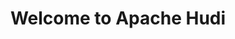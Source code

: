 ---
layout: home
permalink: /
title: Welcome to Apache Hudi
excerpt: >
  Apache Hudi Stands for Hadoop Upserts and Incrementals to manage the storage of large analytical datasets on HDFS.<br />
  <small><a href="https://github.com/apache/incubator-hudi/releases/tag/release-0.5.0-incubating" target="_blank">Latest release 0.5.0-incubating</a></small>
power_items:
  - img_path: /assets/images/powers/aws.jpg
  - img_path: /assets/images/powers/emis.jpg
  - img_path: /assets/images/powers/uber.png
  - img_path: /assets/images/powers/yield.png
  - img_path: /assets/images/powers/qq.png
  - img_path: /assets/images/powers/tongcheng.png
  - img_path: /assets/images/powers/alibaba.png
  - img_path: /assets/images/powers/yotpo.png
  - img_path: /assets/images/powers/kyligence.png
  - img_path: /assets/images/powers/tathastu.png
  - img_path: /assets/images/powers/shunfeng.png
  - img_path: /assets/images/powers/lingyue.png
---